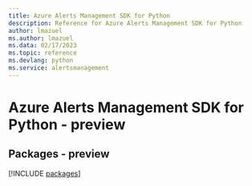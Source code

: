 ```yaml
---
title: Azure Alerts Management SDK for Python
description: Reference for Azure Alerts Management SDK for Python
author: lmazuel
ms.author: lmazuel
ms.data: 02/17/2023
ms.topic: reference
ms.devlang: python
ms.service: alertsmanagement
---
```

# Azure Alerts Management SDK for Python - preview
## Packages - preview
[!INCLUDE [packages](alerts-management-index.md)]
